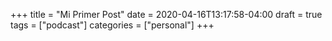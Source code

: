 +++
title = "Mi Primer Post"
date = 2020-04-16T13:17:58-04:00
draft = true
tags = ["podcast"]
categories = ["personal"]
+++

